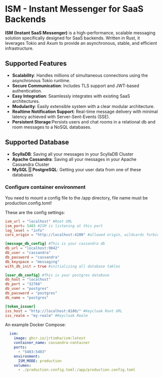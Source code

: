 # ISM - Instant Messenger for SaaS Backends

**ISM (Instant SaaS Messenger)** is a high-performance, scalable messaging solution specifically designed for SaaS backends. Written in Rust, it leverages Tokio and Axum to provide an asynchronous, stable, and efficient infrastructure.




## Supported Features

- **Scalability**: Handles millions of simultaneous connections using the asynchronous Tokio runtime.
- **Secure Communication**: Includes TLS support and JWT-based authentication.
- **Easy Integration**: Seamlessly integrates with existing SaaS architectures.
- **Modularity**: Easily extensible system with a clear modular architecture.
- **Realtime Notification Support**: Real-time message delivery with minimal latency achieved with Server-Sent-Events (SSE).
- **Persistent Storage**:Persists users and chat rooms in a relational db and room messages to a NoSQL databases.

## Supported Database
- **ScyllaDB**: Saving all your messages in your ScyllaDB Cluster
- **Apache Cassandra**: Saving all your messages in your Apache Cassandra Cluster
- **MySQL || PostgreSQL**: Getting your user data from one of these databases

### Configure container environment

You need to mount a config file to the /app directory, file name must be production.config.toml!

These are the config settings:

```toml
ism_url = "localhost" #Root URL
ism_port= 5403 #ISM is listening at this port
log_level = "info"
cors_origin = "http://localhost:4200" #allowed origin, wildcards forbidden!

[message_db_config] #This is your cassandra db
db_url = "localhost:9042"
db_user = "cassandra"
db_password = "cassandra"
db_keyspace = "messaging"
with_db_init = true #initializing all database tables

[user_db_config] #This is your postgres database
db_host = "localhost"
db_port = "32768"
db_user = "postgres"
db_password = "postgres"
db_name = "postgres"

[token_issuer]
iss_host = "http://localhost:8180/" #Keycloak Root URL
iss_realm = "my-realm" #Keycloak Realm
```
An example Docker Compose:

```yaml
  ism:
    image: ghcr.io/jrtimha/ism:latest
    container_name: cassandra-container
    ports:
      - "5403:5403"
    environment:
      ISM_MODE: production
    volumes:
      - ./production.config.toml:/app/production.config.toml
```




